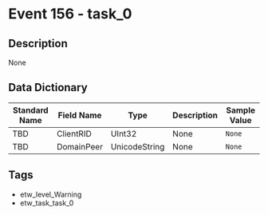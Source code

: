 # Event 156 - task_0

## Description
None

## Data Dictionary
|Standard Name|Field Name|Type|Description|Sample Value|
|---|---|---|---|---|
|TBD|ClientRID|UInt32|None|`None`|
|TBD|DomainPeer|UnicodeString|None|`None`|

## Tags
* etw_level_Warning
* etw_task_task_0